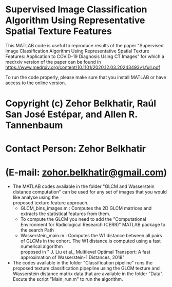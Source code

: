 # Supervised Image Classification Algorithm Using Representative Spatial Texture Features

This MATLAB code is useful to reproduce results of the paper "Supervised Image Classification Algorithm Using Representative Spatial Texture Features: Application
to COVID-19 Diagnosis Using CT Images" for which a medrxiv version of the paper can be found in https://www.medrxiv.org/content/10.1101/2020.12.03.20243493v1.full.pdf

To run the code properly, please make sure that you install MATLAB or have access to the online version.

# Copyright (c) Zehor Belkhatir, Raúl San José Estépar, and Allen R. Tannenbaum

# Contact Person: Zehor Belkhatir 
# (E-mail: zohor.belkhatir@gmail.com)

* The MATLAB codes available in the folder "GLCM and Wasserstein distance computation" can be used for any set of images that you would like analyse using the    
  proposed texture feature approach.
    * GLCM_bins_images.m : Computes the 2D GLCM matrices and extracts the statistical features from them.
    * To compute the GLCM you need to add the "Computational Environment for Radiological Research (CERR)" MATLAB package to the search Path
    * Wasserstein_main.m : Computes the W1 distance between all pairs of GLCMs in the cohort. The W1 distance is computed using a fast numerical algorithm     
      proposed in " J. Liu et al., Multilevel Optimal Transport: A fast approximation of Wasserstein-1 Distances, 2018"
* The codes available in the folder "Classification pipeline" runs the proposed texture classification pipepline using the GLCM texture and Wasserstein distance 
  matrix data that are available in the folder "Data". Excute the script "Main_run.m" to run the algorithm.  
